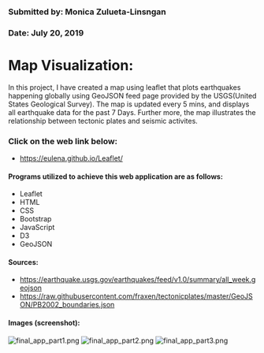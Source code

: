 ### Submitted by: Monica Zulueta-Linsngan
### Date: July 20, 2019


# Map Visualization:

In this project, I have created a map using leaflet that plots earthquakes happening globally using GeoJSON feed page provided by the USGS(United States Geological Survey). The map is updated every 5 mins, and displays all earthquake data for the past 7 Days. Further more, the map illustrates the relationship between tectonic plates and seismic activites.

### Click on the web link below:
* https://eulena.github.io/Leaflet/

#### Programs utilized to achieve this web application are as follows:
* Leaflet
* HTML
* CSS
* Bootstrap
* JavaScript
* D3
* GeoJSON

#### Sources:
* https://earthquake.usgs.gov/earthquakes/feed/v1.0/summary/all_week.geojson
* https://raw.githubusercontent.com/fraxen/tectonicplates/master/GeoJSON/PB2002_boundaries.json


#### Images (screenshot):
![final_app_part1.png](Images/5-Advanced.png)
![final_app_part2.png](Images/Cluster.png)
![final_app_part3.png](Images/Heat.png)
